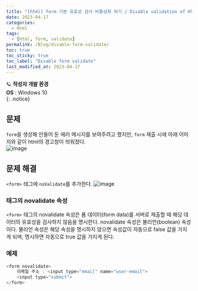 ```yaml
---
title: "[html] form 기본 유효성 검사 비활성화 하기 / Disable validation of HTML5"
date: 2023-04-17
categories:
  - Html
tags:
  - [Html, form, validate]
permalink: /Blog/disable-form-validate/
toc: true
toc_sticky: true
toc_label: "Disable form validate"
last_modified_at: 2023-04-17
---
```


🪐 **작성자 개발 환경** <br>
**OS** : Windows 10<br>
{: .notice}

## 문제

`form`을 생성해 만들어 둔 에러 메시지를 보여주려고 했지만, `form` 제출 시에 아래 이미지와 같이 html의 경고창이 띄워졌다. <br/>
![image](https://user-images.githubusercontent.com/129496536/232424666-3a66b997-30d3-456f-ae62-9476fe1dffe9.png)

## 문제 해결

`<form>` 태그에 `noValidate`를 추가한다.
![image](https://user-images.githubusercontent.com/129496536/232426269-7f3aab72-8a57-439d-9d08-e7411e7aaa3c.png)

### <form> 태그의 novalidate 속성

`<form>` 태그의 novalidate 속성은 폼 데이터(form data)를 서버로 제출할 때 해당 데이터의 유효성을 검사하지 않음을 명시한다.
novalidate 속성은 불리언(boolean) 속성이다. 불리언 속성은 해당 속성을 명시하지 않으면 속성값이 자동으로 false 값을 가지게 되며, 명시하면 자동으로 true 값을 가지게 된다.

### 예제

```js
<form novalidate>
    이메일 주소 : <input type="email" name="user-email">
    <input type="submit">
</form>
```
